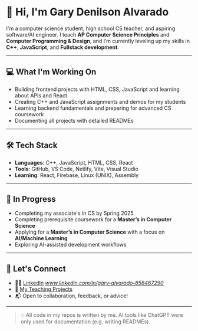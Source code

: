 # 👋 Hi, I'm Gary Denilson Alvarado

I'm a computer science student, high school CS teacher, and aspiring software/AI engineer. I teach **AP Computer Science Principles** and **Computer Programming & Design**, and I’m currently leveling up my skills in **C++**, **JavaScript**, and **Fullstack development**.

---

## 💻 What I'm Working On

- Building frontend projects with HTML, CSS, JavaScript and learning about APIs and React
- Creating C++ and JavaScript assignments and demos for my students
- Learning backend fundamentals and preparing for advanced CS coursework
- Documenting all projects with detailed READMEs

---

## 🛠️ Tech Stack

- **Languages**: C++, JavaScript, HTML, CSS, React
- **Tools**: GitHub, VS Code, Netlify, Vite, Visual Studio
- **Learning**: React, Firebase, Linux (UNIX), Assembly

---

## 🌱 In Progress

- Completing my associate's in CS by Spring 2025
- Completing prerequisite coursework for a **Master’s in Computer Science** 
- Applying for a **Master’s in Computer Science** with a focus on **AI/Machine Learning**
- Exploring AI-assisted development workflows

---

## 🔗 Let's Connect

- 🧑‍💼 [LinkedIn](https://www.linkedin.com) *www.linkedin.com/in/gary-alvarado-858467290*
- 🧠 [My Teaching Projects](https://github.com/Denilson15?tab=repositories)
- 📬 Open to collaboration, feedback, or advice!

---

> 💡 All code in my repos is written by me. AI tools like ChatGPT were only used for documentation (e.g. writing READMEs).
